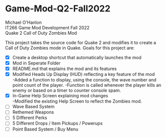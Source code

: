 # Game-Mod-Q2-Fall2022

Michael O'Hanlon\
IT266 Game Mod Development Fall 2022\
Quake 2 Call of Duty Zombies Mod

This project takes the source code for Quake 2 and modifies it to create a Call of Duty Zombies mode in Quake.
Goals for this project are:
- [x] Create a desktop shortcut that automatically launches the mod
- [x] Mod in Seperate Folder
- [x] README.md that explains the mod and its features
- [x] Modified Heads Up Display (HUD) reflecting a key feature of the mod\
  -Added a function to display, using the console, the wave number and point count of the player.
  -Function is called whenever the player kills an enemy or based on a timer to counter console spam.
- [x] In-Game Help Screen explaining mod changes\
  -Modified the existing Help Screen to reflect the Zombies mod.
- [ ] Wave Based System
- [ ] Rethemed Weapons
- [ ] 5 Different Perks
- [ ] 5 Different Drops / Item Pickups / Powerups
- [ ] Point Based System / Buy Menu
